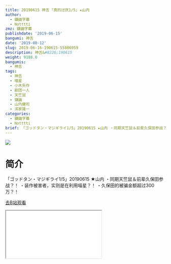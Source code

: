 ```yaml
---
title: 20190615 神舌 ｢真的讨厌1/5｣ ★山内
author:
  - 鎌鼬字幕
  - Notttti
zmz: 鎌鼬字幕
publishdate: '2019-06-15'
bangumi: 神舌
date: '2019-08-12'
slug: 2019-06-16-190615-55806959
description: 神舌&#8226;190615
weight: 9188.0
bangumis:
  - 神舌
tags:
  - 神舌
  - 喵星
  - 小木矢作
  - 剧团一人
  - 天竺鼠
  - 镰鼬
  - 山内健司
  - 滨家隆一
categories:
  - 鎌鼬字幕
  - Notttti
brief: 「ゴッドタン・マジギライ1/5」20190615 ★山内 ・同期天竺鼠＆前辈久保田参战？！ ・装作被害者，实则是在利用喵星？！ ・久保田的被骗金额超过300万？！
---
```

![](https://raw.githubusercontent.com/tcgriffith/owaraisite/master/static/tmpimg/cb82508628b1fb8592df9a35b4279604aa3ee8b6.jpg.480.jpg)
# 简介  
「ゴッドタン・マジギライ1/5」20190615 ★山内
・同期天竺鼠＆前辈久保田参战？！
・装作被害者，实则是在利用喵星？！
・久保田的被骗金额超过300万？！  

[去B站观看](https://www.bilibili.com/video/av55806959/)
<div class ="resp-container"><iframe class="testiframe" src="//player.bilibili.com/player.html?aid=55806959"", scrolling="no", allowfullscreen="true" > </iframe></div> 
